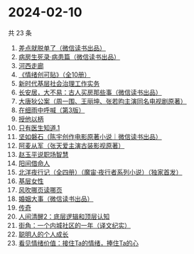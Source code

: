 # 2024-02-10

共 23 条

<!-- BEGIN WEREAD -->
<!-- 最后更新时间 2024-02-10 07:05:14 +0800 -->
1. [差点就脱单了（微信读书出品）](https://weread.qq.com/web/bookDetail/da332870813ab8849g01358c)
1. [病房生死录·病患篇（微信读书出品）](https://weread.qq.com/web/bookDetail/23732ef0813ab8810g0134f0)
1. [河西走廊](https://weread.qq.com/web/bookDetail/de932a80813ab881eg014870)
1. [《情绪创可贴》（全10册）](https://weread.qq.com/web/bookDetail/957327b0813ab7027g010fa0)
1. [新时代基层社会治理工作实务](https://weread.qq.com/web/bookDetail/bd732bb0813ab7cc3g018611)
1. [长安居，大不易：古人买房那些事（微信读书出品）](https://weread.qq.com/web/bookDetail/3e232bb0813ab882eg0178b9)
1. [大唐狄公案（周一围、王丽坤、张若昀主演同名电视剧原著）](https://weread.qq.com/web/bookDetail/1ac32f70813ab789bg014cf9)
1. [在细雨中呼喊（第3版）](https://weread.qq.com/web/bookDetail/801324d05cbba380129b0a1)
1. [授他以柄](https://weread.qq.com/web/bookDetail/579323b0813ab7d6ag0128ad)
1. [只有医生知道.1](https://weread.qq.com/web/bookDetail/e2432b40813ab7889g018653)
1. [坚如磐石（陈宇创作电影原著小说｜微信读书出品）](https://weread.qq.com/web/bookDetail/b3432ab0813ab87e0g018931)
1. [阿麦从军（张天爱主演古装影视原著）](https://weread.qq.com/web/bookDetail/0ec32820813ab7bcdg010c85)
1. [赵玉平说职场智慧](https://weread.qq.com/web/bookDetail/8d832280813ab72bbg017413)
1. [阳间借命人](https://weread.qq.com/web/bookDetail/ade32200813ab80e6g012a21)
1. [北洋夜行记（全四册）（魔宙·夜行者系列小说）（独家首发）](https://weread.qq.com/web/bookDetail/84932250813ab878fg010735)
1. [基层女性](https://weread.qq.com/web/bookDetail/d3c3209072646383d3ce031)
1. [风吹哪页读哪页](https://weread.qq.com/web/bookDetail/e53328e0813ab84e1g016bd3)
1. [婚姻大事（微信读书出品）](https://weread.qq.com/web/bookDetail/d4f32b20813ab87fdg01979d)
1. [传奇](https://weread.qq.com/web/bookDetail/89532630813ab779fg011515)
1. [人间清醒2：底层逻辑和顶层认知](https://weread.qq.com/web/bookDetail/15532ad0813ab7eb2g01208e)
1. [街角：一个内城社区的一年（译文纪实）](https://weread.qq.com/web/bookDetail/58f32e90813ab8583g01527c)
1. [聪明人的个人成长](https://weread.qq.com/web/bookDetail/a6932fd0813ab6f21g018afa)
1. [看见情绪价值：接住Ta的情绪，捧住Ta的心](https://weread.qq.com/web/bookDetail/f20327c0813ab748fg011d1b)
<!-- END WEREAD -->